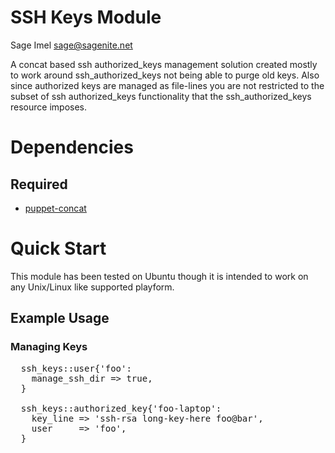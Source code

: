 # SSH Keys Module

Sage Imel <sage@sagenite.net>

A concat based ssh authorized_keys management solution 
created mostly to work around ssh_authorized_keys not being able to purge old keys. 
Also since authorized keys are managed as file-lines you are not restricted to the subset of 
ssh authorized_keys functionality that the ssh_authorized_keys resource imposes.

# Dependencies

## Required
* [puppet-concat](https://github.com/ripienaar/puppet-concat)

# Quick Start

This module has been tested on Ubuntu though it is intended to work on any Unix/Linux like supported playform.

## Example Usage

### Managing Keys

<pre>
  ssh_keys::user{'foo':
    manage_ssh_dir => true,
  }
  
  ssh_keys::authorized_key{'foo-laptop':
    key_line => 'ssh-rsa long-key-here foo@bar',
    user     => 'foo',
  }
</pre>
